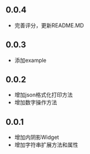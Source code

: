 ## 0.0.4

* 完善评分，更新README.MD

## 0.0.3

* 添加example

## 0.0.2

* 增加json格式化打印方法
* 增加数字操作方法

## 0.0.1

* 增加内阴影Widget
* 增加字符串扩展方法和属性
